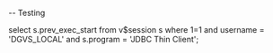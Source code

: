 



-- Testing

select s.prev_exec_start
from v$session s 
where 1=1 
and username = 'DGVS_LOCAL'
and s.program = 'JDBC Thin Client';